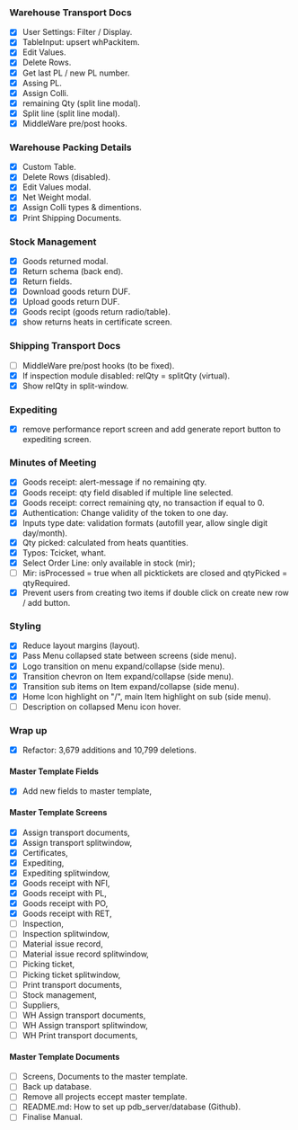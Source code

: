 ### Warehouse Transport Docs
- [X] User Settings: Filter / Display.
- [X] TableInput: upsert whPackitem.
- [X] Edit Values.
- [X] Delete Rows.
- [X] Get last PL / new PL number.
- [X] Assing PL.
- [X] Assign Colli.
- [X] remaining Qty (split line modal).
- [X] Split line (split line modal).
- [X] MiddleWare pre/post hooks.
### Warehouse Packing Details
- [X] Custom Table.
- [X] Delete Rows (disabled).
- [X] Edit Values modal.
- [X] Net Weight modal.
- [X] Assign Colli types & dimentions.
- [X] Print Shipping Documents.
### Stock Management
- [X] Goods returned modal.
- [X] Return schema (back end).
- [X] Return fields.
- [X] Download goods return DUF.
- [X] Upload goods return DUF.
- [X] Goods recipt (goods return radio/table).
- [X] show returns heats in certificate screen.
### Shipping Transport Docs
- [ ] MiddleWare pre/post hooks (to be fixed).
- [X] If inspection module disabled: relQty = splitQty (virtual).
- [X] Show relQty in split-window.
### Expediting
- [X] remove performance report screen and add generate report button to expediting screen.
### Minutes of Meeting
- [X] Goods receipt: alert-message if no remaining qty.
- [X] Goods receipt: qty field disabled if multiple line selected.
- [X] Goods receipt: correct remaining qty, no transaction if equal to 0.
- [X] Authentication: Change validity of the  token to one day.
- [X] Inputs type date: validation formats (autofill year, allow single digit day/month).
- [X] Qty picked: calculated from heats quantities.
- [X] Typos: Tcicket, whant.
- [X] Select Order Line: only available in stock (mir);
- [ ] Mir: isProcessed = true when all picktickets are closed and qtyPicked = qtyRequired.
- [X] Prevent users from creating two items if double click on create new row / add button.
### Styling
- [X] Reduce layout margins (layout).
- [X] Pass Menu collapsed state between screens (side menu).
- [X] Logo transition on menu expand/collapse (side menu).
- [X] Transition chevron on Item expand/collapse (side menu).
- [X] Transition sub items on Item expand/collapse (side menu).
- [X] Home Icon highlight on "/", main Item highlight on sub (side menu).
- [ ] Description on collapsed Menu icon hover.
### Wrap up
- [X] Refactor: 3,679 additions and 10,799 deletions.
#### Master Template Fields
- [X] Add new fields to master template,
#### Master Template Screens
- [X] Assign transport documents,
- [X] Assign transport splitwindow,
- [X] Certificates,
- [X] Expediting,
- [X] Expediting splitwindow,
- [X] Goods receipt with NFI,
- [X] Goods receipt with PL,
- [X] Goods receipt with PO,
- [X] Goods receipt with RET,
- [ ] Inspection,
- [ ] Inspection splitwindow,
- [ ] Material issue record,
- [ ] Material issue record splitwindow,
- [ ] Picking ticket,
- [ ] Picking ticket splitwindow,
- [ ] Print transport documents,
- [ ] Stock management,
- [ ] Suppliers,
- [ ] WH Assign transport documents,
- [ ] WH Assign transport splitwindow,
- [ ] WH Print transport documents,
#### Master Template Documents
- [ ] Screens, Documents to the master template.
- [ ] Back up database.
- [ ] Remove all projects eccept master template.
- [ ] README.md: How to set up pdb_server/database (Github).
- [ ] Finalise Manual.